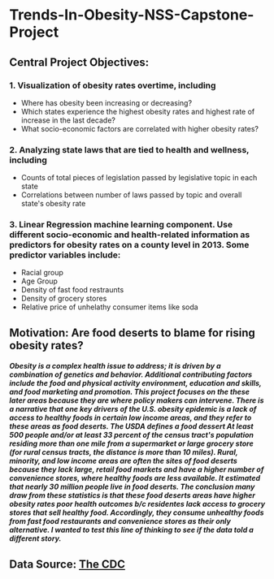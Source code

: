 # Trends-In-Obesity-NSS-Capstone-Project

## Central Project Objectives: <br>
### 1. Visualization of obesity rates overtime, including <br>
<ul>
  <li> Where has obesity been increasing or decreasing? <br>
  <li> Which states experience the highest obesity rates and highest rate of increase in the last decade? <br>
  <li> What socio-economic factors are correlated with higher obesity rates? <br>
  </ul>
  
### 2. Analyzing state laws that are tied to health and wellness, including <br>
<ul>
  <li> Counts of total pieces of legislation passed by legislative topic in each state <br>
  <li> Correlations between number of laws passed by topic and overall state's obesity rate <br>
  </ul>
  
### 3. Linear Regression machine learning component. Use different socio-economic and health-related information as predictors for obesity rates on a county level in 2013. Some predictor variables include:
<ul>
  <li> Racial group <br>
  <li> Age Group <br>
  <li> Density of fast food restraunts <br>
  <li> Density of grocery stores <br>
  <li> Relative price of unhelathy consumer items like soda <br>
</ul>
  
## Motivation: Are food deserts to blame for rising obesity rates?
##### Obesity is a complex health issue to address; it is driven by a combination of genetics and behavior. Additional contributing factors include the food and physical activity environment, education and skills, and food marketing and promotion. This project focuses on the these later areas because they are where policy makers can intervene. There is a narrative that one key drivers of the U.S. obesity epidemic is a lack of access to healthy foods in certain low income areas, and they refer to these areas as food deserts. The USDA defines a food dessert At least 500 people and/or at least 33 percent of the census tract's population residing more than one mile from a supermarket or large grocery store (for rural census tracts, the distance is more than 10 miles). Rural, minority, and low income areas are often the sites of food deserts because they lack large, retail food markets and have a higher number of convenience stores, where healthy foods are less available. It estimated that nearly 30 million people live in food deserts. The conclusion many draw from these statistics is that these food deserts areas have higher obesity rates poor health outcomes b/c residentes lack access to grocery stores that sell healthy food. Accordingly, they consume unhealthy foods from fast food restaurants and convenience stores as their only alternative. I wanted to test this line of thinking to see if the data told a different story.

## Data Source: [The CDC](https://www.cdc.gov/obesity/index.html)

